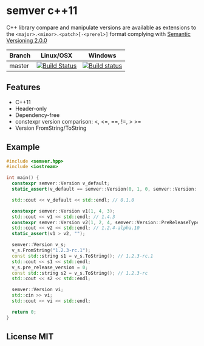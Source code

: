 # semver c++11

C++ library compare and manipulate versions are available as extensions to the `<major>.<minor>.<patch>[-<prerel>]` format complying with [Semantic Versioning 2.0.0](semver.org)

Branch | Linux/OSX | Windows
-------|-----------|---------
master |[![Build Status](https://travis-ci.org/Neargye/semver.svg?branch=master)](https://travis-ci.org/Neargye/semver)|[![Build status](https://ci.appveyor.com/api/projects/status/74dwt15di5564tos/branch/master?svg=true)](https://ci.appveyor.com/project/Terik23/semver/branch/master)

## Features

* C++11
* Header-only
* Dependency-free
* constexpr version comparison: <, <=, ==, !=, > >=
* Version FromString/ToString

## Example

```cpp
#include <semver.hpp>
#include <iostream>

int main() {
  constexpr semver::Version v_default;
  static_assert(v_default == semver::Version(0, 1, 0, semver::Version::PreReleaseType::kNone, 0), "");

  std::cout << v_default << std::endl; // 0.1.0

  constexpr semver::Version v1(1, 4, 3);
  std::cout << v1 << std::endl; // 1.4.3
  constexpr semver::Version v2(1, 2, 4, semver::Version::PreReleaseType::kAlpha, 10);
  std::cout << v2 << std::endl; // 1.2.4-alpha.10
  static_assert(v1 > v2, "");

  semver::Version v_s;
  v_s.FromString("1.2.3-rc.1");
  const std::string s1 = v_s.ToString(); // 1.2.3-rc.1
  std::cout << s1 << std::endl;
  v_s.pre_release_version = 0;
  const std::string s2 = v_s.ToString(); // 1.2.3-rc
  std::cout << s2 << std::endl;

  semver::Version vi;
  std::cin >> vi;
  std::cout << vi << std::endl;

  return 0;
}
```

## License MIT